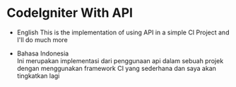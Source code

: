# CodeIgniter With API

- English
  This is the implementation of using API in a simple CI Project and I'll do much more

- Bahasa Indonesia  
  Ini merupakan implementasi dari penggunaan api dalam sebuah projek dengan menggunakan framework CI yang sederhana dan saya akan tingkatkan lagi
